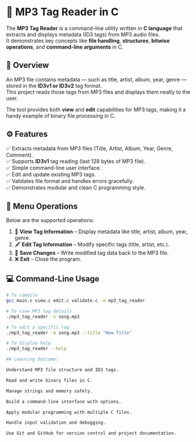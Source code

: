 # 🎵 MP3 Tag Reader in C

The **MP3 Tag Reader** is a command-line utility written in **C language** that extracts and displays metadata (ID3 tags) from MP3 audio files.  
It demonstrates key concepts like **file handling**, **structures**, **bitwise operations**, and **command-line arguments** in C.

## 🧩 Overview

An MP3 file contains metadata — such as title, artist, album, year, genre — stored in the **ID3v1 or ID3v2** tag format.  
This project reads those tags from MP3 files and displays them neatly to the user.

The tool provides both **view** and **edit** capabilities for MP3 tags, making it a handy example of binary file processing in C.

## ⚙️ Features

✅ Extracts metadata from MP3 files (Title, Artist, Album, Year, Genre, Comment).  
✅ Supports **ID3v1** tag reading (last 128 bytes of MP3 file).  
✅ Simple command-line user interface.  
✅ Edit and update existing MP3 tags.  
✅ Validates file format and handles errors gracefully.  
✅ Demonstrates modular and clean C programming style.  

## 🧮 Menu Operations

Below are the supported operations:

1. 📂 **View Tag Information** – Display metadata like title, artist, album, year, genre.  
2. 🖋️ **Edit Tag Information** – Modify specific tags (title, artist, etc.).  
3. 💾 **Save Changes** – Write modified tag data back to the MP3 file.  
4. ❌ **Exit** – Close the program.

## 💻 Command-Line Usage

```bash
# To compile
gcc main.c view.c edit.c validate.c -o mp3_tag_reader

# To view MP3 tag details
./mp3_tag_reader -v song.mp3

# To edit a specific tag
./mp3_tag_reader -e song.mp3 --title "New Title"

# To display help
./mp3_tag_reader --help

## Learning Outcome:

Understand MP3 file structure and ID3 tags.

Read and write binary files in C.

Manage strings and memory safely.

Build a command-line interface with options.

Apply modular programming with multiple C files.

Handle input validation and debugging.

Use Git and GitHub for version control and project documentation.
